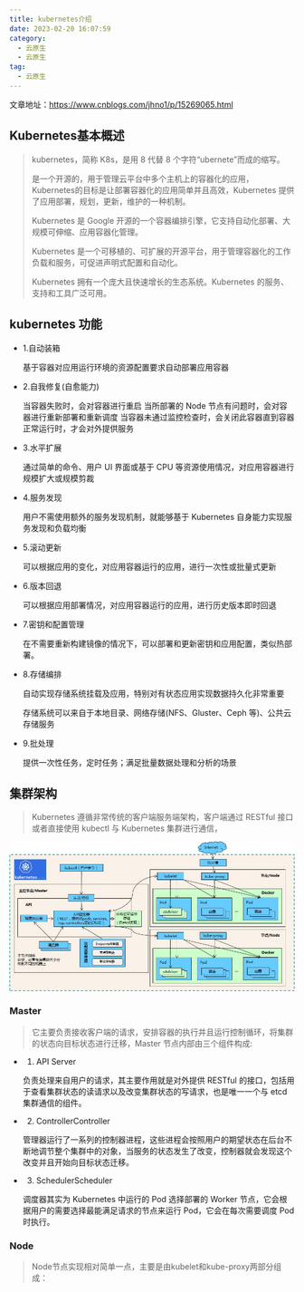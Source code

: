 ```yaml
---
title: kubernetes介绍
date: 2023-02-20 16:07:59
category: 
  - 云原生
  - 云原生
tag: 
  - 云原生
---
```


文章地址：https://www.cnblogs.com/jhno1/p/15269065.html

## Kubernetes基本概述

> kubernetes，简称 K8s，是用 8 代替 8 个字符“ubernete”而成的缩写。
> 
> 是一个开源的，用于管理云平台中多个主机上的容器化的应用，Kubernetes的目标是让部署容器化的应用简单并且高效，Kubernetes 提供了应用部署，规划，更新，维护的一种机制。
> 
> Kubernetes 是 Google 开源的一个容器编排引擎，它支持自动化部署、大规模可伸缩、应用容器化管理。
>
> Kubernetes 是一个可移植的、可扩展的开源平台，用于管理容器化的工作负载和服务，可促进声明式配置和自动化。
> 
> Kubernetes 拥有一个庞大且快速增长的生态系统。Kubernetes 的服务、支持和工具广泛可用。

## kubernetes 功能

- 1.自动装箱

  基于容器对应用运行环境的资源配置要求自动部署应用容器
- 2.自我修复(自愈能力)

  当容器失败时，会对容器进行重启
  当所部署的 Node 节点有问题时，会对容器进行重新部署和重新调度
  当容器未通过监控检查时，会关闭此容器直到容器正常运行时，才会对外提供服务
- 3.水平扩展

  通过简单的命令、用户 UI 界面或基于 CPU 等资源使用情况，对应用容器进行规模扩大或规模剪裁
- 4.服务发现

  用户不需使用额外的服务发现机制，就能够基于 Kubernetes 自身能力实现服务发现和负载均衡
- 5.滚动更新

  可以根据应用的变化，对应用容器运行的应用，进行一次性或批量式更新
- 6.版本回退

  可以根据应用部署情况，对应用容器运行的应用，进行历史版本即时回退
- 7.密钥和配置管理

  在不需要重新构建镜像的情况下，可以部署和更新密钥和应用配置，类似热部署。
- 8.存储编排

  自动实现存储系统挂载及应用，特别对有状态应用实现数据持久化非常重要

  存储系统可以来自于本地目录、网络存储(NFS、Gluster、Ceph 等)、公共云存储服务
- 9.批处理

  提供一次性任务，定时任务；满足批量数据处理和分析的场景

## 集群架构
> Kubernetes 遵循非常传统的客户端服务端架构，客户端通过 RESTful 接口或者直接使用 kubectl 与 Kubernetes 集群进行通信，

![](./library//k8s-cluter.png)

### Master
> 它主要负责接收客户端的请求，安排容器的执行并且运行控制循环，将集群的状态向目标状态进行迁移，Master 节点内部由三个组件构成:

- 1. API Server

  负责处理来自用户的请求，其主要作用就是对外提供 RESTful 的接口，包括用于查看集群状态的读请求以及改变集群状态的写请求，也是唯一一个与 etcd 集群通信的组件。

- 2. ControllerController

  管理器运行了一系列的控制器进程，这些进程会按照用户的期望状态在后台不断地调节整个集群中的对象，当服务的状态发生了改变，控制器就会发现这个改变并且开始向目标状态迁移。

- 3. SchedulerScheduler

  调度器其实为 Kubernetes 中运行的 Pod 选择部署的 Worker 节点，它会根据用户的需要选择最能满足请求的节点来运行 Pod，它会在每次需要调度 Pod 时执行。

### Node
> Node节点实现相对简单一点，主要是由kubelet和kube-proxy两部分组成：

